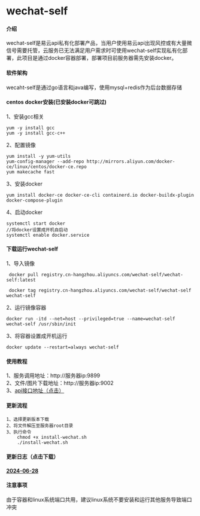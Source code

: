 # wechat-self

#### 介绍
wechat-self是易云api私有化部署产品，当用户使用易云api出现风控或有大量微信号需要托管，云服务已无法满足用户需求时可使用wechat-self实现私有化部署，此项目是通过docker容器部署，部署项目前服务器需先安装docker。

#### 软件架构
wecaht-self是通过go语言和java编写，使用mysql+redis作为后台数据存储


#### centos docker安装(已安装docker可跳过)  


1、安装gcc相关
```
yum -y install gcc
yum -y install gcc-c++
```
2、配置镜像

```
yum install -y yum-utils
yum-config-manager --add-repo http://mirrors.aliyun.com/docker-ce/linux/centos/docker-ce.repo
yum makecache fast
```
3、安装docker

```
yum install docker-ce docker-ce-cli containerd.io docker-buildx-plugin docker-compose-plugin
```
4、启动docker

```
systemctl start docker
//将docker设置成开机自启动
systemctl enable docker.service
```
#### 下载运行wechat-self

1、导入镜像

```
 docker pull registry.cn-hangzhou.aliyuncs.com/wechat-self/wechat-self:latest
 
 docker tag registry.cn-hangzhou.aliyuncs.com/wechat-self/wechat-self wechat-self
```
2、运行镜像容器

```
docker run -itd --net=host --privileged=true --name=wechat-self wechat-self /usr/sbin/init
```
3、将容器设置成开机运行

```
docker update --restart=always wechat-self
```
#### 使用教程
1、服务调用地址：http://服务器ip:9899  
2、文件/图片下载地址：http://服务器ip:9002  
3、[api接口地址（点击）](https://www.wkteam.cn/api-wen-dang2/)

#### 更新流程

```
1、选择更新版本下载
2、将文件解压至服务器root目录
3、执行命令
    chmod +x install-wechat.sh
    ./install-wechat.sh
```
#### 更新日志（点击下载）
#### [2024-06-28](https://pan.xunlei.com/s/VO0SvSXrgzT_svs3djNNDeuaA1?pwd=ue7s) 

#### 注意事项

由于容器和linux系统端口共用，建议linux系统不要安装和运行其他服务导致端口冲突
